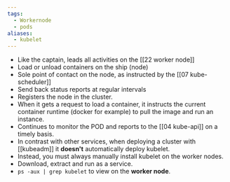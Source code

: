 ```yaml
---
tags:
  - Workernode
  - pods
aliases:
  - kubelet
---
```


- Like the captain, leads all activities on the [[22 worker node]]
- Load or unload containers on the ship (node)
- Sole point of contact on the node, as instructed by the [[07 kube-scheduler]]
- Send back status reports at regular intervals
- Registers the node in the cluster. 
- When it gets a request to load a container, it instructs the current container runtime (docker for example) to pull the image and run an instance.
- Continues to monitor the POD and reports to the [[04 kube-api]] on a timely basis.
- In contrast with other services, when deploying a cluster with [[kubeadm]] it **doesn't** automatically deploy kubelet.
- Instead, you must always manually install kubelet on the worker nodes.
- Download, extract and run as a service.
- `ps -aux | grep kubelet` to view on the **worker node**.